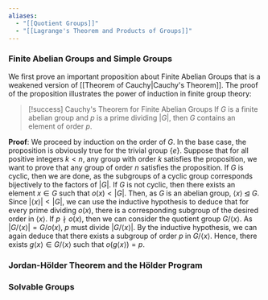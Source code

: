 ```yaml
---
aliases:
  - "[[Quotient Groups]]"
  - "[[Lagrange's Theorem and Products of Groups]]"
---
```

### Finite Abelian Groups and Simple Groups

We first prove an important proposition about Finite Abelian Groups that is a weakened version of [[Theorem of Cauchy|Cauchy's Theorem]]. The proof of the proposition illustrates the power of induction in finite group theory: 

>[!success] Cauchy's Theorem for Finite Abelian Groups
>If $G$ is a finite abelian group and $p$ is a prime dividing $|G|$, then $G$ contains an element of order $p$. 

**Proof**: We proceed by induction on the order of $G$. In the base case, the proposition is obviously true for the trivial group $\{e\}$. Suppose that for all positive integers $k < n$, any group with order $k$ satisfies the proposition, we want to prove that any group of order $n$ satisfies the proposition. If $G$ is cyclic, then we are done, as the subgroups of a cyclic group corresponds bijectively to the factors of $|G|$. If $G$ is not cyclic, then there exists an element $x \in G$ such that $o(x) < |G|$. Then, as $G$ is an abelian group, $\langle x \rangle \unlhd G$. Since $|\langle x \rangle| < |G|$, we can use the inductive hypothesis to deduce that for every prime dividing $o(x)$, there is a corresponding subgroup of the desired order in $\langle x \rangle$. If $p \nmid o(x)$, then we can consider the quotient group $G / \langle x \rangle$. As $|G / \langle x \rangle| = G / o(x)$, $p$ must divide $|G / \langle x \rangle|$. By the inductive hypothesis, we can again deduce that there exists a subgroup of order $p$ in $G/\langle x \rangle$. Hence, there exists $g\langle x\rangle \in G / \langle x \rangle$ such that $o(g\langle x \rangle) = p$.    

### Jordan-Hölder Theorem and the Hölder Program

### Solvable Groups